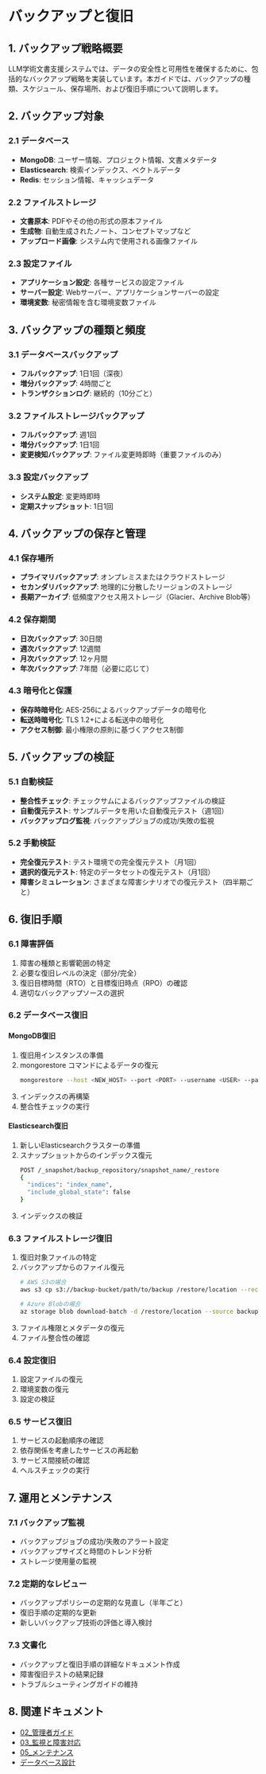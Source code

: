 # バックアップと復旧

## 1. バックアップ戦略概要

LLM学術文書支援システムでは、データの安全性と可用性を確保するために、包括的なバックアップ戦略を実装しています。本ガイドでは、バックアップの種類、スケジュール、保存場所、および復旧手順について説明します。

## 2. バックアップ対象

### 2.1 データベース
- **MongoDB**: ユーザー情報、プロジェクト情報、文書メタデータ
- **Elasticsearch**: 検索インデックス、ベクトルデータ
- **Redis**: セッション情報、キャッシュデータ

### 2.2 ファイルストレージ
- **文書原本**: PDFやその他の形式の原本ファイル
- **生成物**: 自動生成されたノート、コンセプトマップなど
- **アップロード画像**: システム内で使用される画像ファイル

### 2.3 設定ファイル
- **アプリケーション設定**: 各種サービスの設定ファイル
- **サーバー設定**: Webサーバー、アプリケーションサーバーの設定
- **環境変数**: 秘密情報を含む環境変数ファイル

## 3. バックアップの種類と頻度

### 3.1 データベースバックアップ
- **フルバックアップ**: 1日1回（深夜）
- **増分バックアップ**: 4時間ごと
- **トランザクションログ**: 継続的（10分ごと）

### 3.2 ファイルストレージバックアップ
- **フルバックアップ**: 週1回
- **増分バックアップ**: 1日1回
- **変更検知バックアップ**: ファイル変更時即時（重要ファイルのみ）

### 3.3 設定バックアップ
- **システム設定**: 変更時即時
- **定期スナップショット**: 1日1回

## 4. バックアップの保存と管理

### 4.1 保存場所
- **プライマリバックアップ**: オンプレミスまたはクラウドストレージ
- **セカンダリバックアップ**: 地理的に分散したリージョンのストレージ
- **長期アーカイブ**: 低頻度アクセス用ストレージ（Glacier、Archive Blob等）

### 4.2 保存期間
- **日次バックアップ**: 30日間
- **週次バックアップ**: 12週間
- **月次バックアップ**: 12ヶ月間
- **年次バックアップ**: 7年間（必要に応じて）

### 4.3 暗号化と保護
- **保存時暗号化**: AES-256によるバックアップデータの暗号化
- **転送時暗号化**: TLS 1.2+による転送中の暗号化
- **アクセス制御**: 最小権限の原則に基づくアクセス制御

## 5. バックアップの検証

### 5.1 自動検証
- **整合性チェック**: チェックサムによるバックアップファイルの検証
- **自動復元テスト**: サンプルデータを用いた自動復元テスト（週1回）
- **バックアップログ監視**: バックアップジョブの成功/失敗の監視

### 5.2 手動検証
- **完全復元テスト**: テスト環境での完全復元テスト（月1回）
- **選択的復元テスト**: 特定のデータセットの復元テスト（月1回）
- **障害シミュレーション**: さまざまな障害シナリオでの復元テスト（四半期ごと）

## 6. 復旧手順

### 6.1 障害評価
1. 障害の種類と影響範囲の特定
2. 必要な復旧レベルの決定（部分/完全）
3. 復旧目標時間（RTO）と目標復旧時点（RPO）の確認
4. 適切なバックアップソースの選択

### 6.2 データベース復旧
#### MongoDB復旧
1. 復旧用インスタンスの準備
2. mongorestore コマンドによるデータの復元
   ```bash
   mongorestore --host <NEW_HOST> --port <PORT> --username <USER> --password <PASSWORD> --db <DB_NAME> --gzip <BACKUP_PATH>
   ```
3. インデックスの再構築
4. 整合性チェックの実行

#### Elasticsearch復旧
1. 新しいElasticsearchクラスターの準備
2. スナップショットからのインデックス復元
   ```bash
   POST /_snapshot/backup_repository/snapshot_name/_restore
   {
     "indices": "index_name",
     "include_global_state": false
   }
   ```
3. インデックスの検証

### 6.3 ファイルストレージ復旧
1. 復旧対象ファイルの特定
2. バックアップからのファイル復元
   ```bash
   # AWS S3の場合
   aws s3 cp s3://backup-bucket/path/to/backup /restore/location --recursive
   
   # Azure Blobの場合
   az storage blob download-batch -d /restore/location --source backup-container
   ```
3. ファイル権限とメタデータの復元
4. ファイル整合性の確認

### 6.4 設定復旧
1. 設定ファイルの復元
2. 環境変数の復元
3. 設定の検証

### 6.5 サービス復旧
1. サービスの起動順序の確認
2. 依存関係を考慮したサービスの再起動
3. サービス間接続の確認
4. ヘルスチェックの実行

## 7. 運用とメンテナンス

### 7.1 バックアップ監視
- バックアップジョブの成功/失敗のアラート設定
- バックアップサイズと時間のトレンド分析
- ストレージ使用量の監視

### 7.2 定期的なレビュー
- バックアップポリシーの定期的な見直し（半年ごと）
- 復旧手順の定期的な更新
- 新しいバックアップ技術の評価と導入検討

### 7.3 文書化
- バックアップと復旧手順の詳細なドキュメント作成
- 障害復旧テストの結果記録
- トラブルシューティングガイドの維持

## 8. 関連ドキュメント

- [02_管理者ガイド](./02_管理者ガイド.md)
- [03_監視と障害対応](./03_監視と障害対応.md)
- [05_メンテナンス](./05_メンテナンス.md)
- [データベース設計](../03_システム設計/04_データモデル/01_データベース設計.md)
